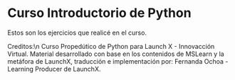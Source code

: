 # Curso Introductorio de Python
Estos son los ejercicios que realicé en el curso. 


Creditos:\n
Curso Propedútico de Python para Launch X - Innovacción Virtual.
Material desarrollado con base en los contenidos de MSLearn y la metáfora de LaunchX, traducción e implementación por: Fernanda Ochoa - Learning Producer de LaunchX.
